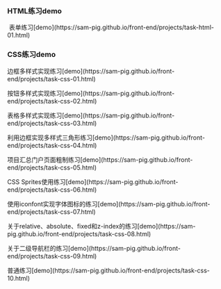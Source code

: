 <h3>HTML练习demo</h3>
<p>
  表单练习[demo](https://sam-pig.github.io/front-end/projects/task-html-01.html)
</p>

<h3>CSS练习demo</h3>
<p>
  边框多样式实现练习[demo](https://sam-pig.github.io/front-end/projects/task-css-01.html)
</p>
<p>
  按钮多样式实现练习[demo](https://sam-pig.github.io/front-end/projects/task-css-02.html)
</p>
<p>
  表格多样式实现练习[demo](https://sam-pig.github.io/front-end/projects/task-css-03.html)
</p>
<p>
  利用边框实现多样式三角形练习[demo](https://sam-pig.github.io/front-end/projects/task-css-04.html)
</p>
<p>
 项目汇总门户页面粗制练习[demo](https://sam-pig.github.io/front-end/projects/task-css-05.html)
</p>
<p>
 CSS Sprites使用练习[demo](https://sam-pig.github.io/front-end/projects/task-css-06.html)
</p>
<p>
 使用iconfont实现字体图标的练习[demo](https://sam-pig.github.io/front-end/projects/task-css-07.html)
</p>
<p>
 关于relative、absolute、fixed和z-index的练习[demo](https://sam-pig.github.io/front-end/projects/task-css-08.html)
</p>
<p>
 关于二级导航栏的练习[demo](https://sam-pig.github.io/front-end/projects/task-css-09.html)
</p>
<p>
 普通练习[demo](https://sam-pig.github.io/front-end/projects/task-css-10.html)
</p>
